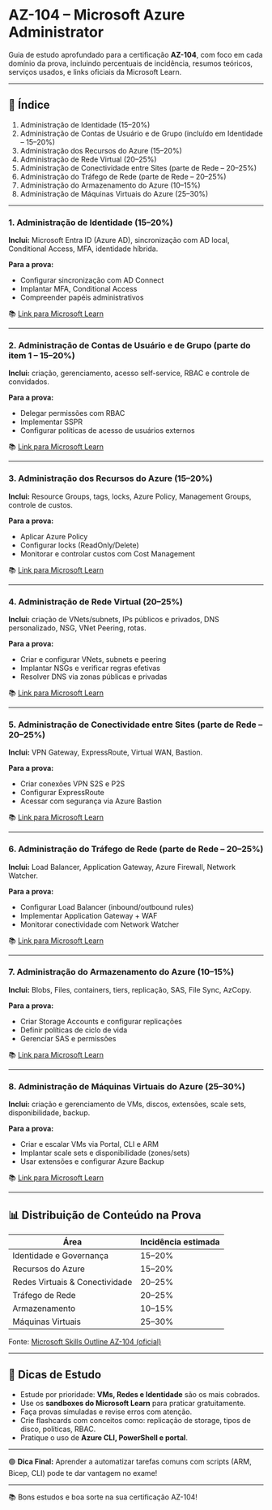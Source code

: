 # AZ-104 – Microsoft Azure Administrator

Guia de estudo aprofundado para a certificação **AZ-104**, com foco em cada domínio da prova, incluindo percentuais de incidência, resumos teóricos, serviços usados, e links oficiais da Microsoft Learn.

---

## 🧭 Índice

1. Administração de Identidade (15–20%)  
2. Administração de Contas de Usuário e de Grupo (incluído em Identidade – 15–20%)  
3. Administração dos Recursos do Azure (15–20%)  
4. Administração de Rede Virtual (20–25%)  
5. Administração de Conectividade entre Sites (parte de Rede – 20–25%)  
6. Administração do Tráfego de Rede (parte de Rede – 20–25%)  
7. Administração do Armazenamento do Azure (10–15%)  
8. Administração de Máquinas Virtuais do Azure (25–30%)

---

### 1. Administração de Identidade (15–20%)

**Inclui:** Microsoft Entra ID (Azure AD), sincronização com AD local, Conditional Access, MFA, identidade híbrida.

**Para a prova:**  
- Configurar sincronização com AD Connect  
- Implantar MFA, Conditional Access  
- Compreender papéis administrativos

📚 [Link para Microsoft Learn](https://learn.microsoft.com/pt-br/training/paths/az-104-manage-identities-governance/)

---

### 2. Administração de Contas de Usuário e de Grupo (parte do item 1 – 15–20%)

**Inclui:** criação, gerenciamento, acesso self-service, RBAC e controle de convidados.

**Para a prova:**  
- Delegar permissões com RBAC  
- Implementar SSPR  
- Configurar políticas de acesso de usuários externos

📚 [Link para Microsoft Learn](https://learn.microsoft.com/pt-br/training/modules/manage-azure-identities/)

---

### 3. Administração dos Recursos do Azure (15–20%)

**Inclui:** Resource Groups, tags, locks, Azure Policy, Management Groups, controle de custos.

**Para a prova:**  
- Aplicar Azure Policy  
- Configurar locks (ReadOnly/Delete)  
- Monitorar e controlar custos com Cost Management

📚 [Link para Microsoft Learn](https://learn.microsoft.com/pt-br/training/paths/az-104-manage-identities-governance/)

---

### 4. Administração de Rede Virtual (20–25%)

**Inclui:** criação de VNets/subnets, IPs públicos e privados, DNS personalizado, NSG, VNet Peering, rotas.

**Para a prova:**  
- Criar e configurar VNets, subnets e peering  
- Implantar NSGs e verificar regras efetivas  
- Resolver DNS via zonas públicas e privadas

📚 [Link para Microsoft Learn](https://learn.microsoft.com/pt-br/training/paths/az-104-manage-virtual-networks/)

---

### 5. Administração de Conectividade entre Sites (parte de Rede – 20–25%)

**Inclui:** VPN Gateway, ExpressRoute, Virtual WAN, Bastion.

**Para a prova:**  
- Criar conexões VPN S2S e P2S  
- Configurar ExpressRoute  
- Acessar com segurança via Azure Bastion

📚 [Link para Microsoft Learn](https://learn.microsoft.com/pt-br/training/modules/configure-connectivity-between-azure-virtual-networks/)

---

### 6. Administração do Tráfego de Rede (parte de Rede – 20–25%)

**Inclui:** Load Balancer, Application Gateway, Azure Firewall, Network Watcher.

**Para a prova:**  
- Configurar Load Balancer (inbound/outbound rules)  
- Implementar Application Gateway + WAF  
- Monitorar conectividade com Network Watcher

📚 [Link para Microsoft Learn](https://learn.microsoft.com/pt-br/training/modules/configure-load-balancing-azure/)

---

### 7. Administração do Armazenamento do Azure (10–15%)

**Inclui:** Blobs, Files, containers, tiers, replicação, SAS, File Sync, AzCopy.

**Para a prova:**  
- Criar Storage Accounts e configurar replicações  
- Definir políticas de ciclo de vida  
- Gerenciar SAS e permissões

📚 [Link para Microsoft Learn](https://learn.microsoft.com/pt-br/training/paths/az-104-implement-manage-storage/)

---

### 8. Administração de Máquinas Virtuais do Azure (25–30%)

**Inclui:** criação e gerenciamento de VMs, discos, extensões, scale sets, disponibilidade, backup.

**Para a prova:**  
- Criar e escalar VMs via Portal, CLI e ARM  
- Implantar scale sets e disponibilidade (zones/sets)  
- Usar extensões e configurar Azure Backup

📚 [Link para Microsoft Learn](https://learn.microsoft.com/pt-br/training/paths/az-104-implement-deploy-compute/)

---

## 📊 Distribuição de Conteúdo na Prova

| Área                                   | Incidência estimada |
|----------------------------------------|----------------------|
| Identidade e Governança                | 15–20%               |
| Recursos do Azure                      | 15–20%               |
| Redes Virtuais & Conectividade         | 20–25%               |
| Tráfego de Rede                        | 20–25%               |
| Armazenamento                          | 10–15%               |
| Máquinas Virtuais                      | 25–30%               |

Fonte: [Microsoft Skills Outline AZ-104 (oficial)](https://learn.microsoft.com/certifications/resources/study-guides/az-104)

---

## 🧠 Dicas de Estudo

- Estude por prioridade: **VMs, Redes e Identidade** são os mais cobrados.  
- Use os **sandboxes do Microsoft Learn** para praticar gratuitamente.  
- Faça provas simuladas e revise erros com atenção.  
- Crie flashcards com conceitos como: replicação de storage, tipos de disco, políticas, RBAC.  
- Pratique o uso de **Azure CLI, PowerShell e portal**.

---

🟢 **Dica Final:** Aprender a automatizar tarefas comuns com scripts (ARM, Bicep, CLI) pode te dar vantagem no exame!

---

📚 Bons estudos e boa sorte na sua certificação AZ-104!

